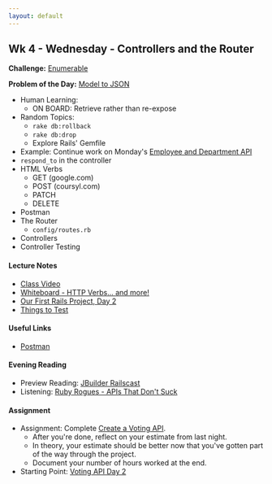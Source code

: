```yaml
---
layout: default
---
```


## Wk 4 - Wednesday - Controllers and the Router

**Challenge:** [Enumerable](https://github.com/masonfmatthews/rails_assignments/blob/master/challenges/enumerable_challenge.rb)

**Problem of the Day:** [Model to JSON](https://github.com/masonfmatthews/rails_assignments/blob/master/exercises/model_to_json)

* Human Learning:
  * ON BOARD: Retrieve rather than re-expose
* Random Topics:
  * `rake db:rollback`
  * `rake db:drop`
  * Explore Rails' Gemfile
* Example: Continue work on Monday's [Employee and Department API](https://github.com/masonfmatthews/rails_assignments/blob/master/exercises/employee_and_department_api)
* `respond_to` in the controller
* HTML Verbs
  * GET (google.com)
  * POST (coursyl.com)
  * PATCH
  * DELETE
* Postman
* The Router
  * `config/routes.rb`
* Controllers
* Controller Testing

#### Lecture Notes

* [Class Video]()
* [Whiteboard - HTTP Verbs... and more!](http://tiyd-rails.s3.amazonaws.com/pictures/uploaded_files/000/000/037/original/web_verbs.jpg?1443031466)
* [Our First Rails Project, Day 2](https://github.com/tiyd-rails-2016-01/first_rails_app)
* [Things to Test](things_to_test)

#### Useful Links

* [Postman](https://chrome.google.com/webstore/detail/postman-rest-client/fdmmgilgnpjigdojojpjoooidkmcomcm?hl=en)

#### Evening Reading

* Preview Reading: [JBuilder Railscast](http://railscasts.com/episodes/320-jbuilder)
* Listening: [Ruby Rogues - APIs That Don't Suck](https://devchat.tv/ruby-rogues/147-rr-apis-that-dont-suck-with-michele-titolo)

#### Assignment

* Assignment: Complete [Create a Voting API](https://github.com/tiyd-rails-2016-01/voting_api).  
  * After you're done, reflect on your estimate from last night.
  * In theory, your estimate should be better now that you've gotten part of the way through the project.
  * Document your number of hours worked at the end.
* Starting Point: [Voting API Day 2](https://github.com/tiyd-rails-2016-01/voting_api_day_2)
<!-- * Feedback: [Voting API Day 2 Feedback](feedback) -->
